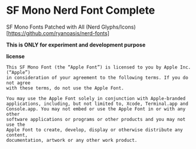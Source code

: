 # SF Mono Nerd Font Complete
SF Mono Fonts Patched with All (Nerd Glyphs/Icons)[https://github.com/ryanoasis/nerd-fonts]

**This is ONLY for experiment and development purpose**

**license**
```
This SF Mono Font (the “Apple Font”) is licensed to you by Apple Inc. (“Apple”)
in consideration of your agreement to the following terms. If you do not agree
with these terms, do not use the Apple Font.
 
You may use the Apple Font solely in conjunction with Apple-branded
applications, including, but not limited to, Xcode, Terminal.app and
Console.app. You may not embed or use the Apple Font in or with any other
software applications or programs or other products and you may not use the
Apple Font to create, develop, display or otherwise distribute any content,
documentation, artwork or any other work product.
```
